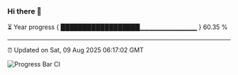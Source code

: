 ### Hi there 👋

⏳ Year progress { ██████████████████▁▁▁▁▁▁▁▁▁▁▁▁ } 60.35 %

---

⏰ Updated on Sat, 09 Aug 2025 06:17:02 GMT

![Progress Bar CI](https://github.com/Shyam-Makwana/GitHub-Actions-Demo/workflows/Progress%20Bar%20CI/badge.svg)
